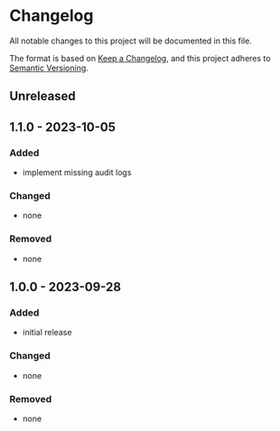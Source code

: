 # Changelog


All notable changes to this project will be documented in this file.

The format is based on [Keep a Changelog](https://keepachangelog.com/en/1.0.0/),
and this project adheres to [Semantic Versioning](https://semver.org/spec/v2.0.0.html).


## Unreleased

## 1.1.0 - 2023-10-05

### Added
- implement missing audit logs

### Changed
- none

### Removed
- none

## 1.0.0 - 2023-09-28

### Added
- initial release

### Changed
- none

### Removed
- none
